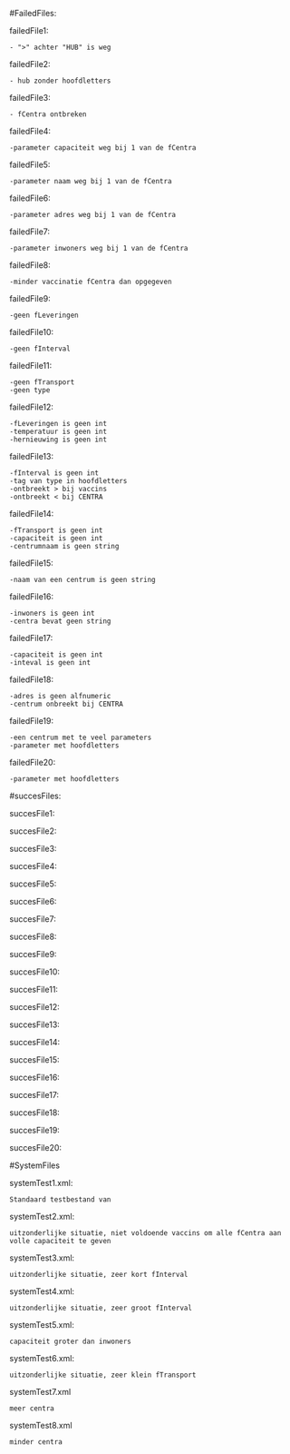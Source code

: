 #FailedFiles:

failedFile1:

	- ">" achter "HUB" is weg

failedFile2:

	- hub zonder hoofdletters

failedFile3:

	- fCentra ontbreken

failedFile4:

	-parameter capaciteit weg bij 1 van de fCentra

failedFile5:

	-parameter naam weg bij 1 van de fCentra	

failedFile6:

	-parameter adres weg bij 1 van de fCentra

failedFile7:

	-parameter inwoners weg bij 1 van de fCentra

failedFile8:

	-minder vaccinatie fCentra dan opgegeven

failedFile9:

	-geen fLeveringen

failedFile10:

	-geen fInterval

failedFile11:

	-geen fTransport
    -geen type

failedFile12:

	-fLeveringen is geen int
    -temperatuur is geen int
    -hernieuwing is geen int

failedFile13:

	-fInterval is geen int
    -tag van type in hoofdletters
    -ontbreekt > bij vaccins
    -ontbreekt < bij CENTRA

failedFile14:

	-fTransport is geen int 
    -capaciteit is geen int
    -centrumnaam is geen string

failedFile15:

	-naam van een centrum is geen string

failedFile16:

	-inwoners is geen int
    -centra bevat geen string

failedFile17:

	-capaciteit is geen int
    -inteval is geen int

failedFile18:

	-adres is geen alfnumeric
    -centrum onbreekt bij CENTRA

failedFile19:

	-een centrum met te veel parameters
    -parameter met hoofdletters

failedFile20:

	-parameter met hoofdletters
    	


#succesFiles:


succesFile1:


succesFile2:


succesFile3:


succesFile4:


succesFile5:


succesFile6:


succesFile7:


succesFile8:


succesFile9:


succesFile10:


succesFile11:


succesFile12:


succesFile13:


succesFile14:


succesFile15:


succesFile16:


succesFile17:


succesFile18:


succesFile19:


succesFile20:

#SystemFiles

systemTest1.xml:

    Standaard testbestand van 

systemTest2.xml:

    uitzonderlijke situatie, niet voldoende vaccins om alle fCentra aan volle capaciteit te geven

systemTest3.xml:

    uitzonderlijke situatie, zeer kort fInterval

systemTest4.xml:

    uitzonderlijke situatie, zeer groot fInterval

systemTest5.xml:

    capaciteit groter dan inwoners

systemTest6.xml:

    uitzonderlijke situatie, zeer klein fTransport

systemTest7.xml

    meer centra

systemTest8.xml

    minder centra